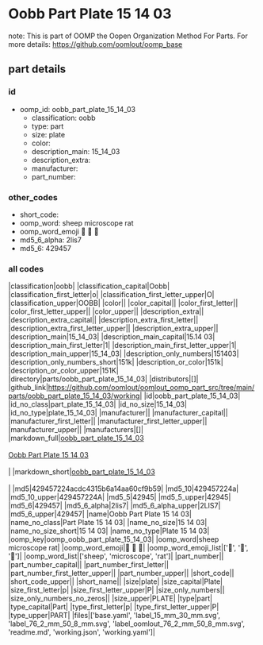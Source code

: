 # Oobb Part Plate 15 14 03  

note: This is part of OOMP the Oopen Organization Method For Parts. For more details: https://github.com/oomlout/oomp_base

##  part details





### id
* oomp_id: oobb_part_plate_15_14_03
  * classification: oobb
  * type: part
  * size: plate
  * color: 
  * description_main: 15_14_03
  * description_extra: 
  * manufacturer: 
  * part_number: 

### other_codes
* short_code: 
* oomp_word: sheep microscope rat
* oomp_word_emoji :sheep: :microscope: :rat:
* md5_6_alpha: 2lis7
* md5_6: 429457

### all codes 
|classification|oobb|
|classification_capital|Oobb|
|classification_first_letter|o|
|classification_first_letter_upper|O|
|classification_upper|OOBB|
|color||
|color_capital||
|color_first_letter||
|color_first_letter_upper||
|color_upper||
|description_extra||
|description_extra_capital||
|description_extra_first_letter||
|description_extra_first_letter_upper||
|description_extra_upper||
|description_main|15_14_03|
|description_main_capital|15.14 03|
|description_main_first_letter|1|
|description_main_first_letter_upper|1|
|description_main_upper|15_14_03|
|description_only_numbers|151403|
|description_only_numbers_short|151k|
|description_or_color|151k|
|description_or_color_upper|151K|
|directory|parts/oobb_part_plate_15_14_03|
|distributors|[]|
|github_link|https://github.com/oomlout/oomlout_oomp_part_src/tree/main/parts/oobb_part_plate_15_14_03/working|
|id|oobb_part_plate_15_14_03|
|id_no_class|part_plate_15_14_03|
|id_no_size|15_14_03|
|id_no_type|plate_15_14_03|
|manufacturer||
|manufacturer_capital||
|manufacturer_first_letter||
|manufacturer_first_letter_upper||
|manufacturer_upper||
|manufacturers|[]|
|markdown_full|[oobb_part_plate_15_14_03](https://github.com/oomlout/oomlout_oomp_part_src/tree/main/parts/oobb_part_plate_15_14_03/working)<br>[](https://github.com/oomlout/oomlout_oomp_part_src/tree/main/parts/oobb_part_plate_15_14_03/working)<br>[Oobb Part Plate 15 14 03](https://github.com/oomlout/oomlout_oomp_part_src/tree/main/parts/oobb_part_plate_15_14_03/working)<br><br>|
|markdown_short|[oobb_part_plate_15_14_03](https://github.com/oomlout/oomlout_oomp_part_src/tree/main/parts/oobb_part_plate_15_14_03/working)<br><br>|
|md5|429457224acdc4315b6a14aa60cf9b59|
|md5_10|429457224a|
|md5_10_upper|429457224A|
|md5_5|42945|
|md5_5_upper|42945|
|md5_6|429457|
|md5_6_alpha|2lis7|
|md5_6_alpha_upper|2LIS7|
|md5_6_upper|429457|
|name|Oobb Part Plate 15 14 03|
|name_no_class|Part Plate 15 14 03|
|name_no_size|15 14 03|
|name_no_size_short|15 14 03|
|name_no_type|Plate 15 14 03|
|oomp_key|oomp_oobb_part_plate_15_14_03|
|oomp_word|sheep microscope rat|
|oomp_word_emoji|:sheep: :microscope: :rat:|
|oomp_word_emoji_list|[':sheep:', ':microscope:', ':rat:']|
|oomp_word_list|['sheep', 'microscope', 'rat']|
|part_number||
|part_number_capital||
|part_number_first_letter||
|part_number_first_letter_upper||
|part_number_upper||
|short_code||
|short_code_upper||
|short_name||
|size|plate|
|size_capital|Plate|
|size_first_letter|p|
|size_first_letter_upper|P|
|size_only_numbers||
|size_only_numbers_no_zeros||
|size_upper|PLATE|
|type|part|
|type_capital|Part|
|type_first_letter|p|
|type_first_letter_upper|P|
|type_upper|PART|
|files|['base.yaml', 'label_15_mm_30_mm.svg', 'label_76_2_mm_50_8_mm.svg', 'label_oomlout_76_2_mm_50_8_mm.svg', 'readme.md', 'working.json', 'working.yaml']|
